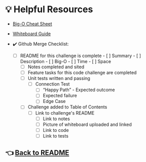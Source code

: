 
# 💡 Helpful Resources

- [Big-O Cheat Sheet](https://www.bigocheatsheet.com/)

- [Whiteboard Guide](https://codefellows.github.io/common_curriculum/data_structures_and_algorithms/Whiteboard_Workflow.html)

- ✔️ Github Merge Checklist:
  - [ ] README for this challenge is complete
        - [ ] Summary
        - [ ] Description
        - [ ] Big-O
            - [ ] Time
            - [ ] Space
    - [ ] Notes completed and sited
    - [ ] Feature tasks for this code challenge are completed
    - [ ] Unit tests written and passing
      - [ ] Connection Test
        - [ ] “Happy Path” - Expected outcome
        - [ ] Expected failure
        - [ ] Edge Case
    - [ ] Challenge added to Table of Contents
      - [ ] Link to challenge's README
        - [ ] Link to notes
        - [ ] Picture of whiteboard uploaded and linked
        - [ ] Link to code
        - [ ] Link to tests

## 👈 [Back to README](README.md)
